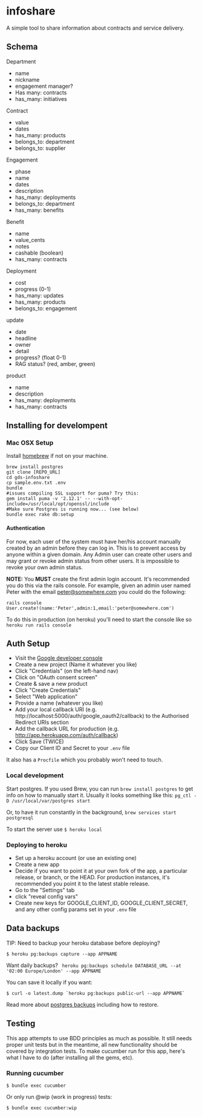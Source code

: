 # infoshare
A simple tool to share information about contracts and service delivery.

## Schema

Department
- name
- nickname
- engagement manager?
- Has many: contracts
- has_many: initiatives

Contract
- value
- dates
- has_many: products
- belongs_to: department
- belongs_to: supplier

Engagement
- phase
- name
- dates
- description
- has_many: deployments
- belongs_to: department
- has_many: benefits

Benefit
- name
- value_cents
- notes
- cashable (boolean)
- has_many: contracts

Deployment
- cost
- progress (0-1)
- has_many: updates
- has_many: products
- belongs_to: engagement

update
- date
- headline
- owner
- detail
- progress? (float 0-1)
- RAG status? (red, amber, green)

product
- name
- description
- has_many: deployments
- has_many: contracts



## Installing for develompent

### Mac OSX Setup

Install [homebrew](http://brew.sh) if not on your machine.
```
brew install postgres
git clone [REPO_URL]
cd gds-infoshare
cp sample.env.txt .env
bundle
#issues compiling SSL support for puma? Try this:
gem install puma -v '2.12.1' -- --with-opt-include=/usr/local/opt/openssl/include
#Make sure Postgres is running now... (see below)
bundle exec rake db:setup
```
#### Authentication
For now, each user of the system must have her/his account manually created by an admin before they can log in. This is to prevent access by anyone within a given domain. Any Admin user can create other users and may grant or revoke admin status from other users. It is impossible to revoke your own admin status.


**NOTE:** You **MUST** create the first admin login account. It's recommended you do this via the rails console. For example, given an admin user named Peter with the email peter@somewhere.com you could do the following:
```
rails console
User.create!(name:'Peter',admin:1,email:'peter@somewhere.com')
```

To do this in production (on heroku) you'll need to start the console like so
`heroku run rails console`

## Auth Setup
- Visit the [Google developer console](https://console.developers.google.com)
- Create a new project (Name it whatever you like)
- Click "Credentials" (on the left-hand nav)
- Click on "OAuth consent screen"
- Create & save a new product
- Click "Create Credentials"
- Select "Web application"
- Provide a name (whatever you like)
- Add your local callback URI (e.g. http://localhost:5000/auth/google_oauth2/callback) to the Authorised Redirect URIs section
- Add the callback URL for production (e.g. http://app.herokuapp.com/auth/callback)
- Click Save (TWICE)
- Copy our Client ID and Secret to your `.env` file

It also has a `Procfile` which you probably won't need to touch.

### Local development
Start postgres. If you used Brew, you can run `brew install postgres` to get info on how to manually start it. Usually it looks something like this:
`pg_ctl -D /usr/local/var/postgres start`

Or, to have it run constantly in the background,
`brew services start postgresql`

To start the server use
`$ heroku local`



### Deploying to heroku

 - Set up a heroku account (or use an existing one)
 - Create a new app
 - Decide if you want to point it at your own fork of the app, a particular release, or branch, or the HEAD. For production instances, it's recommended you point it to the latest stable release.
 - Go to the "Settings" tab
 - click "reveal config vars"
 - Create new keys for GOOGLE_CLIENT_ID, GOOGLE_CLIENT_SECRET, and any other config params set in your `.env` file


## Data backups
 TIP: Need to backup your heroku database before deploying?

 ```
 $ heroku pg:backups capture --app APPNAME
 ```

 Want daily backups?
 ` heroku pg:backups schedule DATABASE_URL --at '02:00 Europe/London' --app APPNAME`

 You can save it locally if you want:

 ```
 $ curl -o latest.dump `heroku pg:backups public-url --app APPNAME`
 ```

  Read more about [postgres backups](https://devcenter.heroku.com/articles/heroku-postgres-backups)  including how to restore.

## Testing

This app attempts to use BDD principles as much as possible. It still needs proper unit tests but in the meantime, all new functionality should be covered by integration tests. To make cucumber run for this app, here's what I have to do (after installing all the gems, etc).

### Running cucumber
`$ bundle exec cucumber`

Or only run @wip (work in progress) tests:

`$ bundle exec cucumber:wip`
